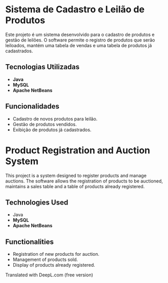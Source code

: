 # Sistema de Cadastro e Leilão de Produtos

Este projeto é um sistema desenvolvido para o cadastro de produtos e gestão de leilões. O software permite o registro de produtos que serão leiloados, mantém uma tabela de vendas e uma tabela de produtos já cadastrados.

## Tecnologias Utilizadas

- **Java**
- **MySQL**
- **Apache NetBeans**

## Funcionalidades

- Cadastro de novos produtos para leilão.
- Gestão de produtos vendidos.
- Exibição de produtos já cadastrados.



# Product Registration and Auction System

This project is a system designed to register products and manage auctions. The software allows the registration of products to be auctioned, maintains a sales table and a table of products already registered.

## Technologies Used

- Java
- **MySQL**
- **Apache NetBeans**

## Functionalities

- Registration of new products for auction.
- Management of products sold.
- Display of products already registered.

Translated with DeepL.com (free version)
